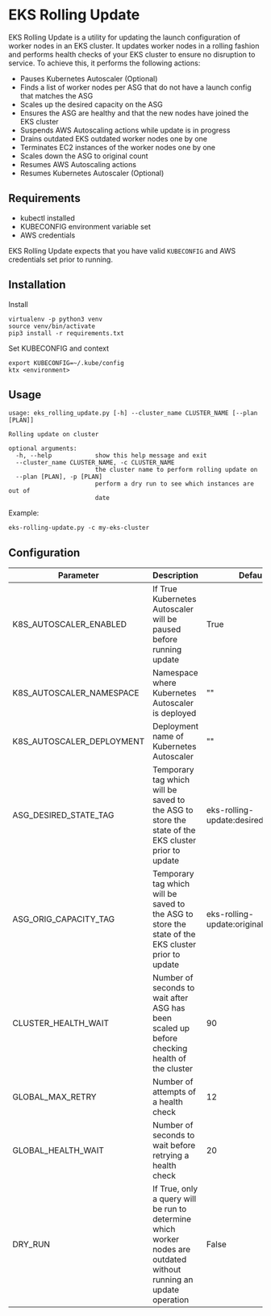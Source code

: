 # EKS Rolling Update

EKS Rolling Update is a utility for updating the launch configuration of worker nodes in an EKS cluster. It
updates worker nodes in a rolling fashion and performs health checks of your EKS cluster to ensure no disruption to service.
To achieve this, it performs the following actions:

* Pauses Kubernetes Autoscaler (Optional)
* Finds a list of worker nodes per ASG that do not have a launch config that matches the ASG
* Scales up the desired capacity on the ASG
* Ensures the ASG are healthy and that the new nodes have joined the EKS cluster
* Suspends AWS Autoscaling actions while update is in progress
* Drains outdated EKS outdated worker nodes one by one
* Terminates EC2 instances of the worker nodes one by one
* Scales down the ASG to original count
* Resumes AWS Autoscaling actions
* Resumes Kubernetes Autoscaler (Optional)

## Requirements

* kubectl installed
* KUBECONFIG environment variable set
* AWS credentials

EKS Rolling Update expects that you have valid `KUBECONFIG` and AWS credentials set prior to running.


## Installation

Install

```
virtualenv -p python3 venv
source venv/bin/activate
pip3 install -r requirements.txt
```

Set KUBECONFIG and context

```
export KUBECONFIG=~/.kube/config
ktx <environment>
```

## Usage

```
usage: eks_rolling_update.py [-h] --cluster_name CLUSTER_NAME [--plan [PLAN]]

Rolling update on cluster

optional arguments:
  -h, --help            show this help message and exit
  --cluster_name CLUSTER_NAME, -c CLUSTER_NAME
                        the cluster name to perform rolling update on
  --plan [PLAN], -p [PLAN]
                        perform a dry run to see which instances are out of
                        date
```

Example:

```
eks-rolling-update.py -c my-eks-cluster
```

## Configuration

| Parameter                 | Description                                                                                                        | Default                              |
|---------------------------|--------------------------------------------------------------------------------------------------------------------|--------------------------------------|
| K8S_AUTOSCALER_ENABLED    | If True Kubernetes Autoscaler will be paused before running update                                                 | True                                 |
| K8S_AUTOSCALER_NAMESPACE  | Namespace where Kubernetes Autoscaler is deployed                                                                  | ""                                   |
| K8S_AUTOSCALER_DEPLOYMENT | Deployment name of Kubernetes Autoscaler                                                                           | ""                                   |
| ASG_DESIRED_STATE_TAG     | Temporary tag which will be saved to the ASG to store the state of the EKS cluster prior to update                 | eks-rolling-update:desired_capacity  |
| ASG_ORIG_CAPACITY_TAG     | Temporary tag which will be saved to the ASG to store the state of the EKS cluster prior to update                 | eks-rolling-update:original_capacity |
| CLUSTER_HEALTH_WAIT       | Number of seconds to wait after ASG has been scaled up before checking health of the cluster                       | 90                                   |
| GLOBAL_MAX_RETRY          | Number of attempts of a health check                                                                               | 12                                   |
| GLOBAL_HEALTH_WAIT        | Number of seconds to wait before retrying a health check                                                           | 20                                   |
| DRY_RUN                   | If True, only a query will be run to determine which worker nodes are outdated without running an update operation | False                                |